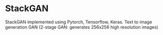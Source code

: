 # StackGAN
StackGAN implemented using Pytorch, Tensorflow, Keras. Text to image generation GAN (2-stage GAN: generates 256x256 high resolution images)
